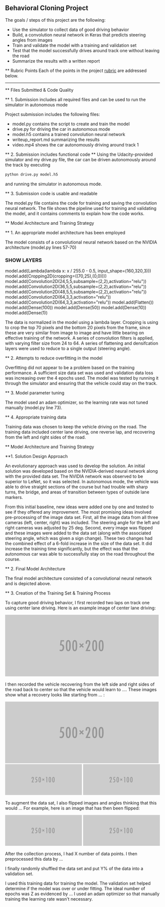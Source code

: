 ## Behavioral Cloning Project

The goals / steps of this project are the following:
* Use the simulator to collect data of good driving behavior
* Build, a convolution neural network in Keras that predicts steering angles from images
* Train and validate the model with a training and validation set
* Test that the model successfully drives around track one without leaving the road
* Summarize the results with a written report


[//]: # (Image References)

[image1]: ./examples/placeholder.png "Model Visualization"
[image2]: ./examples/placeholder.png "Grayscaling"
[image3]: ./examples/placeholder_small.png "Recovery Image"
[image4]: ./examples/placeholder_small.png "Recovery Image"
[image5]: ./examples/placeholder_small.png "Recovery Image"
[image6]: ./examples/placeholder_small.png "Normal Image"
[image7]: ./examples/placeholder_small.png "Flipped Image"

** Rubric Points 
Each of the points in the project [rubric](https://review.udacity.com/#!/rubrics/432/view) are addressed below.

---
** Files Submitted & Code Quality 

** 1. Submission includes all required files and can be used to run the simulator in autonomous mode

Project submission includes the following files:
* model.py contains the script to create and train the model
* drive.py for driving the car in autonomous mode
* model.h5 contains a trained convolution neural network 
* writeup_report.md summarizing the results
* video.mp4 shows the car autonomously driving around track 1

** 2. Submission includes functional code **
Using the Udacity-provided simulator and my drive.py file, the car can be driven autonomously around the track by executing 
```sh
python drive.py model.h5
```
and running the simulator in autonomous mode.

** 3. Submission code is usable and readable

The model.py file contains the code for training and saving the convolution neural network. The file shows the pipeline used for training and validating the model, and it contains comments to explain how the code works.

** Model Architecture and Training Strategy

** 1. An appropriate model architecture has been employed

The model consists of a convolutional neural network based on the NVIDIA architecture (model.py lines 57-70) 

### SHOW LAYERS
model.add(Lambda(lambda x: x / 255.0 - 0.5, input_shape=(160,320,3)))
model.add(Cropping2D(cropping=((70,25),(0,0))))
model.add(Convolution2D(24,5,5,subsample=(2,2),activation="relu"))
model.add(Convolution2D(36,5,5,subsample=(2,2),activation="relu"))
model.add(Convolution2D(48,5,5,subsample=(2,2),activation="relu"))
model.add(Convolution2D(64,3,3,activation="relu"))
model.add(Convolution2D(64,3,3,activation="relu"))
model.add(Flatten())
model.add(Dense(100))
model.add(Dense(50))
model.add(Dense(10))
model.add(Dense(1))

The data is normalized in the model using a lambda layer. Cropping is using to crop the top 70 pixels and the bottom 20 pixels from the frame, since these are very similar from image to image and have little bearing on effective training of the network. A series of convolution filters is applied, with varying filter size from 24 to 64. A series of flattening and densifcation layers were used to reduce to a single output (steering angle). 


** 2. Attempts to reduce overfitting in the model

Overfitting did not appear to be a problem based on the training performance. A sufficient size data set was used and validation data loss was increasing over the 4 epochs used. The model was tested by running it through the simulator and ensuring that the vehicle could stay on the track.

** 3. Model parameter tuning

The model used an adam optimizer, so the learning rate was not tuned manually (model.py line 73).

** 4. Appropriate training data

Training data was chosen to keep the vehicle driving on the road. The training data included center lane driving, one reverse lap, and recovering from the left and right sides of the road.

** Model Architecture and Training Strategy

**1. Solution Design Approach

An evolutionary approach was used to develop the solution. An initial solution was developed based on the NVIDIA-derived neural network along with the provided data set. The NVIDIA network was observed to be superior to LeNet, so it was selected. In autonomous mode, the vehicle was able to drive straight sections of the course but had trouble with sharp turns, the bridge, and areas of transition between types of outside lane markers. 

From this initial baseline, new ideas were added one by one and tested to see if they offered any improvement. The most promising ideas involved pre-processing of the image data set. First, all the image data from all three cameras (left, center, right) was included. The steering angle for the left and right cameras was adjusted by 25 deg. Second, every image was flipped and these images were added to the data set (along with the associated steering angle, which was given a sign change). These two changes had the combined effect of a 6-fold increase in the size of the data set. It did increase the training time significantly, but the effect was that the autonomous car was able to successfully stay on the road throughout the course. 

** 2. Final Model Architecture

The final model architecture consisted of a convolutional neural network and is depicted above.

** 3. Creation of the Training Set & Training Process

To capture good driving behavior, I first recorded two laps on track one using center lane driving. Here is an example image of center lane driving:

![alt text][image1]

I then recorded the vehicle recovering from the left side and right sides of the road back to center so that the vehicle would learn to .... These images show what a recovery looks like starting from ... :

![alt text][image2]
![alt text][image3]
![alt text][image4]


To augment the data sat, I also flipped images and angles thinking that this would ... For example, here is an image that has then been flipped:

![alt text][image5]
![alt text][image6]

After the collection process, I had X number of data points. I then preprocessed this data by ...

I finally randomly shuffled the data set and put Y% of the data into a validation set. 

I used this training data for training the model. The validation set helped determine if the model was over or under fitting. The ideal number of epochs was Z as evidenced by ... I used an adam optimizer so that manually training the learning rate wasn't necessary.
